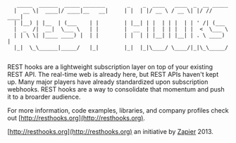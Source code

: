 ```
   _____  ______  _____ _______       _    _  ____   ____  _  __ _____ 
  |  __ \|  ____|/ ____|__   __|     | |  | |/ __ \ / __ \| |/ // ____|
  | |__) | |__  | (___    | |        | |__| | |  | | |  | | ' /| (___  
  |  _  /|  __|  \___ \   | |        |  __  | |  | | |  | |  <  \___ \ 
  | | \ \| |____ ____) |  | |        | |  | | |__| | |__| | . \ ____) |
  |_|  \_\______|_____/   |_|        |_|  |_|\____/ \____/|_|\_\_____/ 
  
```                                                               

REST hooks are a lightweight subscription layer on top of your existing REST API. The real-time web is already here, but REST APIs haven't kept up. Many major players have already standardized upon subscription webhooks. REST hooks are a way to consolidate that momentum and push it to a broarder audience.

For more information, code examples, libraries, and company profiles check out [http://resthooks.org](http://resthooks.org).

[http://resthooks.org](http://resthooks.org) an initiative by [Zapier](https://zapier.com) 2013.
